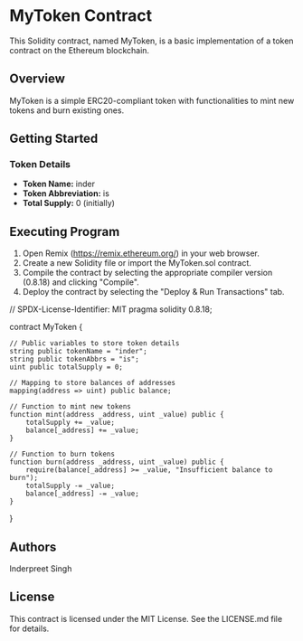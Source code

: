 # MyToken Contract

This Solidity contract, named MyToken, is a basic implementation of a token contract on the Ethereum blockchain.

## Overview

MyToken is a simple ERC20-compliant token with functionalities to mint new tokens and burn existing ones.

## Getting Started

### Token Details

- **Token Name:** inder
- **Token Abbreviation:** is
- **Total Supply:** 0 (initially)

## Executing Program
1. Open Remix (https://remix.ethereum.org/) in your web browser.
2. Create a new Solidity file or import the MyToken.sol contract.
3. Compile the contract by selecting the appropriate compiler version (0.8.18) and clicking "Compile".
4. Deploy the contract by selecting the "Deploy & Run Transactions" tab.

// SPDX-License-Identifier: MIT
pragma solidity 0.8.18;



contract MyToken {

    // Public variables to store token details
    string public tokenName = "inder";
    string public tokenAbbrs = "is";
    uint public totalSupply = 0;

    // Mapping to store balances of addresses
    mapping(address => uint) public balance;

    // Function to mint new tokens
    function mint(address _address, uint _value) public {
        totalSupply += _value;
        balance[_address] += _value;
    }

    // Function to burn tokens
    function burn(address _address, uint _value) public {
        require(balance[_address] >= _value, "Insufficient balance to burn");
        totalSupply -= _value;
        balance[_address] -= _value;
    }
}


## Authors
Inderpreet Singh

## License
This contract is licensed under the MIT License. See the LICENSE.md file for details.
